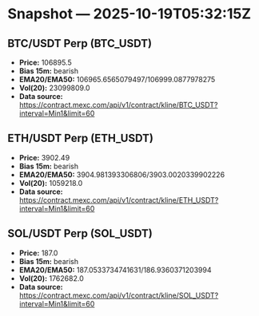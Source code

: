 # Snapshot — 2025-10-19T05:32:15Z

## BTC/USDT Perp (BTC_USDT)
- **Price:** 106895.5
- **Bias 15m:** bearish
- **EMA20/EMA50:** 106965.6565079497/106999.0877978275
- **Vol(20):** 23099809.0
- **Data source:** https://contract.mexc.com/api/v1/contract/kline/BTC_USDT?interval=Min1&limit=60

## ETH/USDT Perp (ETH_USDT)
- **Price:** 3902.49
- **Bias 15m:** bearish
- **EMA20/EMA50:** 3904.981393306806/3903.0020339902226
- **Vol(20):** 1059218.0
- **Data source:** https://contract.mexc.com/api/v1/contract/kline/ETH_USDT?interval=Min1&limit=60

## SOL/USDT Perp (SOL_USDT)
- **Price:** 187.0
- **Bias 15m:** bearish
- **EMA20/EMA50:** 187.0533734741631/186.9360371203994
- **Vol(20):** 1762682.0
- **Data source:** https://contract.mexc.com/api/v1/contract/kline/SOL_USDT?interval=Min1&limit=60
